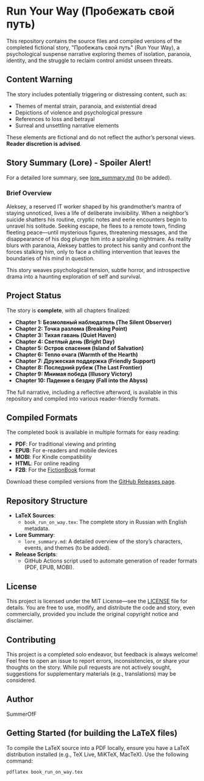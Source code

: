 # Run Your Way (Пробежать свой путь)

This repository contains the source files and compiled versions of the completed fictional story, "Пробежать свой путь" (Run Your Way), a psychological suspense narrative exploring themes of isolation, paranoia, identity, and the struggle to reclaim control amidst unseen threats.

## Content Warning
The story includes potentially triggering or distressing content, such as:
- Themes of mental strain, paranoia, and existential dread
- Depictions of violence and psychological pressure
- References to loss and betrayal
- Surreal and unsettling narrative elements

These elements are fictional and do not reflect the author’s personal views. **Reader discretion is advised**.

## Story Summary (Lore) - Spoiler Alert!
For a detailed lore summary, see [lore_summary.md](lore_summary.md) (to be added).

### Brief Overview
Aleksey, a reserved IT worker shaped by his grandmother’s mantra of staying unnoticed, lives a life of deliberate invisibility. When a neighbor’s suicide shatters his routine, cryptic notes and eerie encounters begin to unravel his solitude. Seeking escape, he flees to a remote town, finding fleeting peace—until mysterious figures, threatening messages, and the disappearance of his dog plunge him into a spiraling nightmare. As reality blurs with paranoia, Aleksey battles to protect his sanity and confront the forces stalking him, only to face a chilling intervention that leaves the boundaries of his mind in question. 

This story weaves psychological tension, subtle horror, and introspective drama into a haunting exploration of self and survival.

## Project Status
The story is **complete**, with all chapters finalized:
- **Chapter 1: Безмолвный наблюдатель (The Silent Observer)**
- **Chapter 2: Точка разлома (Breaking Point)**
- **Chapter 3: Тихая гавань (Quiet Haven)**
- **Chapter 4: Светлый день (Bright Day)**
- **Chapter 5: Остров спасения (Island of Salvation)**
- **Chapter 6: Тепло очага (Warmth of the Hearth)**
- **Chapter 7: Дружеская поддержка (Friendly Support)**
- **Chapter 8: Последний рубеж (The Last Frontier)**
- **Chapter 9: Мнимая победа (Illusory Victory)**
- **Chapter 10: Падение в бездну (Fall into the Abyss)**

The full narrative, including a reflective afterword, is available in this repository and compiled into various reader-friendly formats.

## Compiled Formats
The completed book is available in multiple formats for easy reading:
- **PDF**: For traditional viewing and printing
- **EPUB**: For e-readers and mobile devices
- **MOBI**: For Kindle compatibility
- **HTML**: For online reading
- **F2B**: For the [FictionBook](https://en.wikipedia.org/wiki/FictionBook) format

Download these compiled versions from the [GitHub Releases page](https://github.com/summeroff/run_on_way/releases).

## Repository Structure
- **LaTeX Sources**:
  - `book_run_on_way.tex`: The complete story in Russian with English metadata.
- **Lore Summary**:
  - `lore_summary.md`: A detailed overview of the story’s characters, events, and themes (to be added).
- **Release Scripts**:
  - GitHub Actions script used to automate generation of reader formats (PDF, EPUB, MOBI).

## License
This project is licensed under the MIT License—see the [LICENSE](LICENSE) file for details. You are free to use, modify, and distribute the code and story, even commercially, provided you include the original copyright notice and disclaimer.

## Contributing
This project is a completed solo endeavor, but feedback is always welcome! Feel free to open an issue to report errors, inconsistencies, or share your thoughts on the story. While pull requests are not actively sought, suggestions for supplementary materials (e.g., translations) may be considered.

## Author
SummerOfF

## Getting Started (for building the LaTeX files)
To compile the LaTeX source into a PDF locally, ensure you have a LaTeX distribution installed (e.g., TeX Live, MiKTeX, MacTeX). Use the following command:

```bash
pdflatex book_run_on_way.tex
```